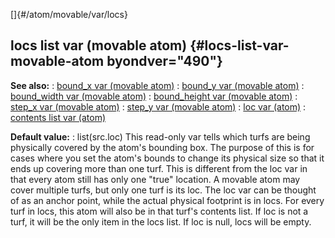 []{#/atom/movable/var/locs}
## locs list var (movable atom) {#locs-list-var-movable-atom byondver="490"}
**See also:**
:   [bound_x var (movable atom)](#/atom/movable/var/bound_x)
:   [bound_y var (movable atom)](#/atom/movable/var/bound_y)
:   [bound_width var (movable atom)](#/atom/movable/var/bound_width)
:   [bound_height var (movable atom)](#/atom/movable/var/bound_height)
:   [step_x var (movable atom)](#/atom/movable/var/step_x)
:   [step_y var (movable atom)](#/atom/movable/var/step_y)
:   [loc var (atom)](#/atom/var/loc)
:   [contents list var (atom)](#/atom/var/contents)
<!-- -->
**Default value:**
:   list(src.loc)
This read-only var tells which turfs are being physically covered by the
atom\'s bounding box. The purpose of this is for cases where you set the
atom\'s bounds to change its physical size so that it ends up covering
more than one turf.
This is different from the loc var in that every atom still has only one
\"true\" location. A movable atom may cover multiple turfs, but only one
turf is its loc. The loc var can be thought of as an anchor point, while
the actual physical footprint is in locs.
For every turf in locs, this atom will also be in that turf\'s contents
list.
If loc is not a turf, it will be the only item in the locs list. If loc
is null, locs will be empty.